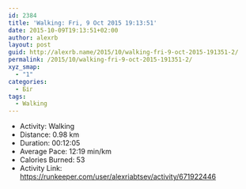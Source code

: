 ```yaml
---
id: 2384
title: 'Walking: Fri, 9 Oct 2015 19:13:51'
date: 2015-10-09T19:13:51+02:00
author: alexrb
layout: post
guid: http://alexrb.name/2015/10/walking-fri-9-oct-2015-191351-2/
permalink: /2015/10/walking-fri-9-oct-2015-191351-2/
xyz_smap:
  - "1"
categories:
  - Біг
tags:
  - Walking
---
```

<ul class="rk-list">
  <li class="rk-activity">
    Activity: Walking
  </li>
  <li class="rk-distance">
    Distance: 0.98 km
  </li>
  <li class="rk-duration">
    Duration: 00:12:05
  </li>
  <li class="rk-avg-pace">
    Average Pace: 12:19 min/km
  </li>
  <li class="rk-calories">
    Calories Burned: 53
  </li>
  <li class="rk-activity-link">
    Activity Link: <a href="https://runkeeper.com/user/alexriabtsev/activity/671922446">https://runkeeper.com/user/alexriabtsev/activity/671922446</a>
  </li>
</ul>